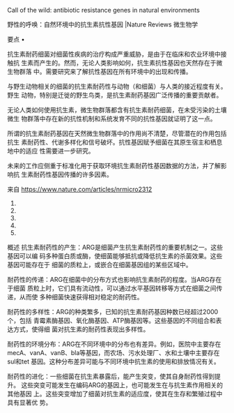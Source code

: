 

Call of the wild: antibiotic resistance genes in natural environments

野性的呼唤：自然环境中的抗生素抗性基因 |Nature Reviews 微生物学

要点
•

抗生素耐药细菌对细菌性疾病的治疗构成严重威胁，是由于在临床和农业环境中接触抗
生素而产生的。然而，无论人类影响如何，抗生素抗性基因也天然存在于微生物群落
中。需要研究来了解抗性基因在所有环境中的出现和传播。

与野生动物相关的细菌的抗生素耐药性与动物（和细菌）与人类的接近程度有关。野生
动物，特别是迁徙的野生鸟类，是抗生素耐药基因广泛传播的重要贡献者。

无论人类如何使用抗生素，微生物群落都含有抗生素耐药细菌，在未受污染的土壤微生
物群落中存在新的抗性机制和系统发育不同的抗性基因就证明了这一点。

所谓的抗生素耐药基因在天然微生物群落中的作用尚不清楚，尽管潜在的作用包括抗生
素耐药性、代谢多样化和信号破坏。抗性基因赋予细菌在其原生宿主和栖息地中的适应
性需要进一步研究。

未来的工作应侧重于标准化用于获取环境抗生素耐药性基因数据的方法，并了解影响抗
生素耐药性基因传播的许多因素。

来自 <https://www.nature.com/articles/nrmicro2312>

1.

2.

3.

4.

5.

概述
抗生素耐药性的产生：ARG是细菌产生抗生素耐药性的重要机制之一。这些基因可以编
码多种蛋白质或酶，使细菌能够抵抗或降低抗生素的杀菌效果。这些基因可能存在于
细菌的质粒上，或嵌合在细菌基因组的某些区域中。

耐药性的传递：ARG在细菌中的分布方式也影响抗生素耐药的程度。当ARG存在于细菌
质粒上时，它们具有流动性，可以通过水平基因转移等方式在细菌之间传递，从而使
多种细菌快速获得相对稳定的耐药性。

耐药性的多样性：ARG的种类繁多，已知的抗生素耐药基因种数已经超过2000个，包括
青霉素酶基因、氧化酶基因、ATP酶基因等。这些基因的不同组合和表达方式，使得细
菌对抗生素的耐药性表现出多样性。

耐药性的环境分布：ARG在不同环境中的分布也有差异。例如，医院中主要存在
mecA、vanA、vanB、bla等基因，而农场、污水处理厂、水和土壤中主要存在sul和tet
基因。这种分布差异可能与不同环境中抗生素的使用和排放情况有关。

耐药性的进化：一些细菌在抗生素暴露后，能产生突变，使其自身耐药性得到提升。
这些突变可能发生在编码ARG的基因上，也可能发生在与抗生素作用相关的其他基因
上。这些突变增加了细菌对抗生素的适应度，使其在生存和繁殖过程中具有显著优
势。

